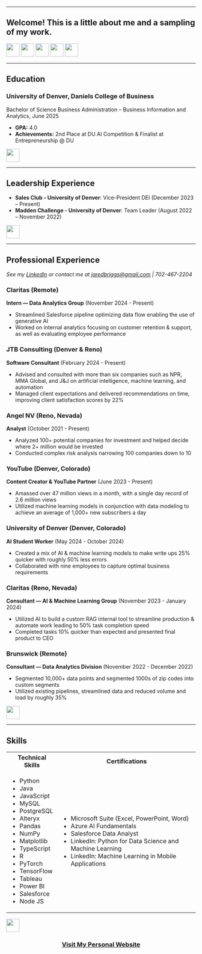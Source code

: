 <a name="top"></a>
<hr>

## Welcome! This is a little about me and a sampling of my work.
[<img src="https://user-images.githubusercontent.com/91146906/162140860-bfb69654-5603-49bd-a7a1-a836ab1c772c.svg" height="35"/>](#education)
[<img src="https://user-images.githubusercontent.com/91146906/152290724-72946642-3e58-4ba3-b5b8-b687628526b1.svg" height="35"/>](#awards)
[<img src="https://user-images.githubusercontent.com/91146906/162140921-207cd392-cfe5-40e6-a84e-0a16e19e405a.svg" height="35"/>](#profExp)
[<img src="https://user-images.githubusercontent.com/91146906/162140965-cf707805-9abd-43f7-8314-4f96794c44dc.svg" height="35"/>](#skills)
[<img src="https://user-images.githubusercontent.com/91146906/163692713-13e3fdac-bef7-47f0-85d3-6c98086204cf.svg" height="35"/>](https://www.linkedin.com/in/jared-briggs-312704257/)

<a name="education"></a>
<hr>

## Education
### University of Denver, Daniels College of Business
Bachelor of Science Business Administration – Business Information and Analytics, June 2025

<ul>
  <li><b>GPA:</b> 4.0</li>
  <li><b>Achievements:</b> 2nd Place at DU AI Competition & Finalist at Entrepreneurship @ DU</li>
</ul>

[<img src="https://user-images.githubusercontent.com/91146906/152072378-b0168a2d-e85c-47c6-a272-fcfb3f6a44ae.svg" height="35"/>](#top)

<a name="awards"></a>
<hr>

## Leadership Experience
<ul>
  <li><b>Sales Club - University of Denver</b>: Vice-President DEI (December 2023 – Present)</li>
  <li><b>Madden Challenge - University of Denver</b>: Team Leader (August 2022 – November 2022)</li>
</ul>

[<img src="https://user-images.githubusercontent.com/91146906/152072378-b0168a2d-e85c-47c6-a272-fcfb3f6a44ae.svg" height="35"/>](#top)

<a name="profExp"></a>
<hr>

## Professional Experience
<i>See my [LinkedIn](https://www.linkedin.com/in/jared-briggs-312704257/) or contact me at [jaredbriggs@gmail.com](mailto:jaredbriggs@gmail.com) | 702-467-2204</i>

### Claritas (Remote)
**Intern — Data Analytics Group** (November 2024 - Present)
- Streamlined Salesforce pipeline optimizing data flow enabling the use of generative AI
- Worked on internal analytics focusing on customer retention & support, as well as evaluating employee performance

### JTB Consulting (Denver & Reno)
**Software Consultant** (February 2024 - Present)
- Advised and consulted with more than six companies such as NPR, MMA Global, and J&J on artificial intelligence, machine learning, and automation
- Managed client expectations and delivered recommendations on time, improving client satisfaction scores by 22%

### Angel NV (Reno, Nevada)
**Analyst** (October 2021 - Present)
- Analyzed 100+ potential companies for investment and helped decide where 2+ million would be invested
- Conducted complex risk analysis narrowing 100 companies down to 10

### YouTube (Denver, Colorado)
**Content Creator & YouTube Partner** (June 2023 - Present)
- Amassed over 47 million views in a month, with a single day record of 2.6 million views
- Utilized machine learning models in conjunction with data modeling to achieve an average of 1,000+ new subscribers a day

### University of Denver (Denver, Colorado)
**AI Student Worker** (May 2024 - October 2024)
- Created a mix of AI & machine learning models to make write ups 25% quicker with roughly 50% less errors
- Collaborated with nine employees to capture optimal business requirements

### Claritas (Reno, Nevada)
**Consultant — AI & Machine Learning Group** (November 2023 - January 2024)
- Utilized AI to build a custom RAG internal tool to streamline production & automate work leading to 50% task completion speed
- Completed tasks 10% quicker than expected and presented final product to CEO

### Brunswick (Remote)
**Consultant — Data Analytics Division** (November 2022 - December 2022)
- Segmented 10,000+ data points and segmented 1000s of zip codes into custom segments
- Utilized existing pipelines, streamlined data and reduced volume and load by roughly 35%

[<img src="https://user-images.githubusercontent.com/91146906/152072378-b0168a2d-e85c-47c6-a272-fcfb3f6a44ae.svg" height="35"/>](#top)

<a name="skills"></a>
<hr>

## Skills

<table>
  <tr>
    <th>Technical Skills</th>
    <th>Certifications</th>
  </tr>
  <tr>
    <td>
     <ul>
        <li>Python</li>
        <li>Java</li>
        <li>JavaScript</li>
        <li>MySQL</li>
        <li>PostgreSQL</li>
        <li>Alteryx</li>
        <li>Pandas</li>
        <li>NumPy</li>
        <li>Matplotlib</li>
        <li>TypeScript</li>
        <li>R</li>
        <li>PyTorch</li>
        <li>TensorFlow</li>
        <li>Tableau</li>
        <li>Power BI</li>
        <li>Salesforce</li>
        <li>Node JS</li>
      </ul>
    </td>
    <td>
     <ul>
        <li>Microsoft Suite (Excel, PowerPoint, Word)</li>
        <li>Azure AI Fundamentals</li>
        <li>Salesforce Data Analyst</li>
        <li>LinkedIn: Python for Data Science and Machine Learning</li>
        <li>LinkedIn: Machine Learning in Mobile Applications</li>
      </ul>
    </td>
  </tr>
</table>

[<img src="https://user-images.githubusercontent.com/91146906/152072378-b0168a2d-e85c-47c6-a272-fcfb3f6a44ae.svg" height="35"/>](#top)

<!-- Personal website link -->
<div align="center">
  <h3><a href="https://www.your-personal-website-url.com">Visit My Personal Website</a></h3>
</div>
